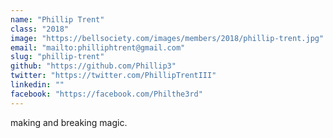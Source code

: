 ```yaml
---
name: "Phillip Trent"
class: "2018"
image: "https://bellsociety.com/images/members/2018/phillip-trent.jpg"
email: "mailto:philliphtrent@gmail.com"
slug: "phillip-trent"
github: "https://github.com/Phillip3"
twitter: "https://twitter.com/PhillipTrentIII"
linkedin: ""
facebook: "https://facebook.com/Philthe3rd"
---
```

making and breaking magic.